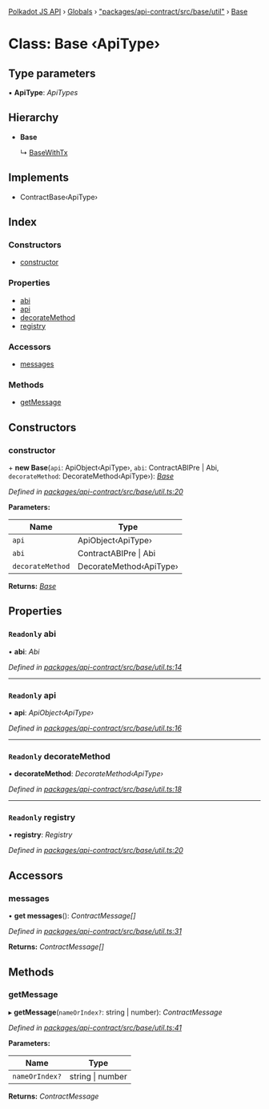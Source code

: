 [Polkadot JS API](../README.md) › [Globals](../globals.md) › ["packages/api-contract/src/base/util"](../modules/_packages_api_contract_src_base_util_.md) › [Base](_packages_api_contract_src_base_util_.base.md)

# Class: Base ‹**ApiType**›

## Type parameters

▪ **ApiType**: *ApiTypes*

## Hierarchy

* **Base**

  ↳ [BaseWithTx](_packages_api_contract_src_base_util_.basewithtx.md)

## Implements

* ContractBase‹ApiType›

## Index

### Constructors

* [constructor](_packages_api_contract_src_base_util_.base.md#constructor)

### Properties

* [abi](_packages_api_contract_src_base_util_.base.md#readonly-abi)
* [api](_packages_api_contract_src_base_util_.base.md#readonly-api)
* [decorateMethod](_packages_api_contract_src_base_util_.base.md#readonly-decoratemethod)
* [registry](_packages_api_contract_src_base_util_.base.md#readonly-registry)

### Accessors

* [messages](_packages_api_contract_src_base_util_.base.md#messages)

### Methods

* [getMessage](_packages_api_contract_src_base_util_.base.md#getmessage)

## Constructors

###  constructor

\+ **new Base**(`api`: ApiObject‹ApiType›, `abi`: ContractABIPre | Abi, `decorateMethod`: DecorateMethod‹ApiType›): *[Base](_packages_api_contract_src_base_util_.base.md)*

*Defined in [packages/api-contract/src/base/util.ts:20](https://github.com/polkadot-js/api/blob/1beaf9f20/packages/api-contract/src/base/util.ts#L20)*

**Parameters:**

Name | Type |
------ | ------ |
`api` | ApiObject‹ApiType› |
`abi` | ContractABIPre &#124; Abi |
`decorateMethod` | DecorateMethod‹ApiType› |

**Returns:** *[Base](_packages_api_contract_src_base_util_.base.md)*

## Properties

### `Readonly` abi

• **abi**: *Abi*

*Defined in [packages/api-contract/src/base/util.ts:14](https://github.com/polkadot-js/api/blob/1beaf9f20/packages/api-contract/src/base/util.ts#L14)*

___

### `Readonly` api

• **api**: *ApiObject‹ApiType›*

*Defined in [packages/api-contract/src/base/util.ts:16](https://github.com/polkadot-js/api/blob/1beaf9f20/packages/api-contract/src/base/util.ts#L16)*

___

### `Readonly` decorateMethod

• **decorateMethod**: *DecorateMethod‹ApiType›*

*Defined in [packages/api-contract/src/base/util.ts:18](https://github.com/polkadot-js/api/blob/1beaf9f20/packages/api-contract/src/base/util.ts#L18)*

___

### `Readonly` registry

• **registry**: *Registry*

*Defined in [packages/api-contract/src/base/util.ts:20](https://github.com/polkadot-js/api/blob/1beaf9f20/packages/api-contract/src/base/util.ts#L20)*

## Accessors

###  messages

• **get messages**(): *ContractMessage[]*

*Defined in [packages/api-contract/src/base/util.ts:31](https://github.com/polkadot-js/api/blob/1beaf9f20/packages/api-contract/src/base/util.ts#L31)*

**Returns:** *ContractMessage[]*

## Methods

###  getMessage

▸ **getMessage**(`nameOrIndex?`: string | number): *ContractMessage*

*Defined in [packages/api-contract/src/base/util.ts:41](https://github.com/polkadot-js/api/blob/1beaf9f20/packages/api-contract/src/base/util.ts#L41)*

**Parameters:**

Name | Type |
------ | ------ |
`nameOrIndex?` | string &#124; number |

**Returns:** *ContractMessage*
